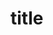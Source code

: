 # title

<script async src="https://cdnjs.cloudflare.com/ajax/libs/mathjax/2.7.0/MathJax.js?config=TeX-AMS_CHTML"></script>
<script type="text/x-mathjax-config">
     MathJax.Hub.Config({
     tex2jax: {
     inlineMath: [["\\(","\\)"] ],
     displayMath: [ ['$$','$$'], ["\\[","\\]"] ]
     }
     });
</script>